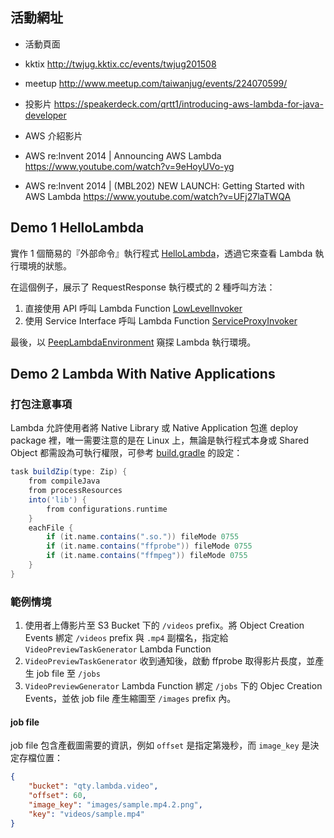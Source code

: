 
## 活動網址

* 活動頁面 
 * kktix http://twjug.kktix.cc/events/twjug201508
 * meetup http://www.meetup.com/taiwanjug/events/224070599/

* 投影片 https://speakerdeck.com/qrtt1/introducing-aws-lambda-for-java-developer

* AWS 介紹影片
 * AWS re:Invent 2014 | Announcing AWS Lambda https://www.youtube.com/watch?v=9eHoyUVo-yg
 * AWS re:Invent 2014 | (MBL202) NEW LAUNCH: Getting Started with AWS Lambda https://www.youtube.com/watch?v=UFj27laTWQA

## Demo 1 HelloLambda

實作 1 個簡易的『外部命令』執行程式 [HelloLambda](https://github.com/qrtt1/TWJUG20150801/blob/master/src/main/java/org/qty/aws/lambda/HelloLambda.java)，透過它來查看 Lambda 執行環境的狀態。

在這個例子，展示了 RequestResponse 執行模式的 2 種呼叫方法：

1. 直接使用 API 呼叫 Lambda Function [LowLevelInvoker](https://github.com/qrtt1/TWJUG20150801/blob/master/src/main/java/org/qty/aws/lambda/invoker/LowLevelInvoker.java)
1. 使用 Service Interface 呼叫 Lambda Function [ServiceProxyInvoker](https://github.com/qrtt1/TWJUG20150801/blob/master/src/main/java/org/qty/aws/lambda/invoker/ServiceProxyInvoker.java)

最後，以 [PeepLambdaEnvironment](https://github.com/qrtt1/TWJUG20150801/blob/master/src/main/java/org/qty/aws/lambda/invoker/PeepLambdaEnvironment.java) 窺探 Lambda 執行環境。

## Demo 2 Lambda With Native Applications

### 打包注意事項

Lambda 允許使用者將 Native Library 或 Native Application 包進 deploy package 裡，唯一需要注意的是在 Linux 上，無論是執行程式本身或 Shared Object 都需設為可執行權限，可參考 [build.gradle](https://github.com/qrtt1/TWJUG20150801/blob/master/build.gradle) 的設定：

```groovy
task buildZip(type: Zip) {
    from compileJava
    from processResources              
    into('lib') {
        from configurations.runtime
    }           
    eachFile { 
        if (it.name.contains(".so.")) fileMode 0755
        if (it.name.contains("ffprobe")) fileMode 0755
        if (it.name.contains("ffmpeg")) fileMode 0755
    }
}
```

### 範例情境

1. 使用者上傳影片至 S3 Bucket 下的 `/videos` prefix。將 Object Creation Events 綁定 `/videos` prefix 與 `.mp4` 副檔名，指定給 `VideoPreviewTaskGenerator` Lambda Function
1. `VideoPreviewTaskGenerator` 收到通知後，啟動 ffprobe 取得影片長度，並產生 job file 至 `/jobs`
1. `VideoPreviewGenerator` Lambda Function 綁定 `/jobs` 下的 Objec Creation Events，並依 job file 產生縮圖至 `/images` prefix 內。

#### job file

job file 包含產截圖需要的資訊，例如 `offset` 是指定第幾秒，而 `image_key` 是決定存檔位置：

```json
{
    "bucket": "qty.lambda.video",
    "offset": 60,
    "image_key": "images/sample.mp4.2.png",
    "key": "videos/sample.mp4"
}
```
